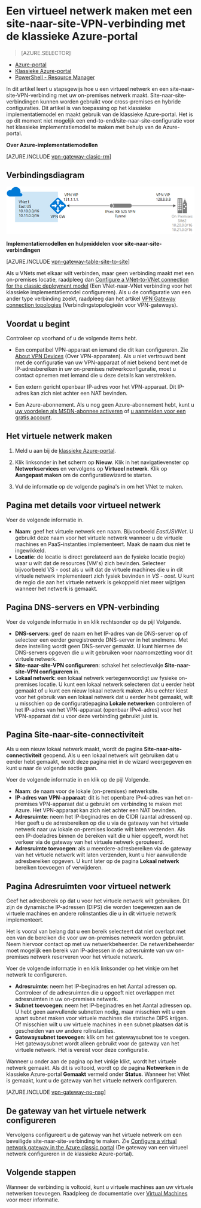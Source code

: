 <properties
   pageTitle="Een virtueel netwerk met een site-naar-site-VPN-gatewayverbinding maken met behulp van de klassieke Azure-portal| Microsoft Azure"
   description="Maak een VNet met een S2S-VPN-gatewayverbinding voor cross-premises en hybride configuraties met behulp van het klassieke implementatiemodel."
   services="vpn-gateway"
   documentationCenter=""
   authors="cherylmc"
   manager="carmonm"
   editor=""
   tags="azure-service-management"/>

<tags
   ms.service="vpn-gateway"
   ms.devlang="na"
   ms.topic="hero-article"
   ms.tgt_pltfrm="na"
   ms.workload="infrastructure-services"
   ms.date="08/09/2016"
   ms.author="cherylmc"/>

# Een virtueel netwerk maken met een site-naar-site-VPN-verbinding met de klassieke Azure-portal

> [AZURE.SELECTOR]
- [Azure-portal](vpn-gateway-howto-site-to-site-resource-manager-portal.md)
- [Klassieke Azure-portal](vpn-gateway-site-to-site-create.md)
- [PowerShell - Resource Manager](vpn-gateway-create-site-to-site-rm-powershell.md)


In dit artikel leert u stapsgewijs hoe u een virtueel netwerk en een site-naar-site-VPN-verbinding met uw on-premises netwerk maakt. Site-naar-site-verbindingen kunnen worden gebruikt voor cross-premises en hybride configuraties. Dit artikel is van toepassing op het klassieke implementatiemodel en maakt gebruik van de klassieke Azure-portal. Het is op dit moment niet mogelijk een end-to-end/site-naar-site-configuratie voor het klassieke implementatiemodel te maken met behulp van de Azure-portal.


**Over Azure-implementatiemodellen**

[AZURE.INCLUDE [vpn-gateway-clasic-rm](../../includes/vpn-gateway-classic-rm-include.md)] 

## Verbindingsdiagram
 
![Site-naar-site-diagram](./media/vpn-gateway-site-to-site-create/site2site.png "site-to-site")

**Implementatiemodellen en hulpmiddelen voor site-naar-site-verbindingen**

[AZURE.INCLUDE [vpn-gateway-table-site-to-site](../../includes/vpn-gateway-table-site-to-site-include.md)]

Als u VNets met elkaar wilt verbinden, maar geen verbinding maakt met een on-premises locatie, raadpleeg dan [Configure a VNet-to-VNet connection for the classic deployment model](virtual-networks-configure-vnet-to-vnet-connection.md) (Een VNet-naar-VNet verbinding voor het klassieke implementatiemodel configureren). Als u de configuratie van een ander type verbinding zoekt, raadpleeg dan het artikel [VPN Gateway connection topologies](vpn-gateway-topology.md) (Verbindingstopologieën voor VPN-gateways).

 
## Voordat u begint

Controleer op voorhand of u de volgende items hebt.

- Een compatibel VPN-apparaat en iemand die dit kan configureren. Zie [About VPN Devices](vpn-gateway-about-vpn-devices.md) (Over VPN-apparaten). Als u niet vertrouwd bent met de configuratie van uw VPN-apparaat of niet bekend bent met de IP-adresbereiken in uw on-premises netwerkconfiguratie, moet u contact opnemen met iemand die u deze details kan verstrekken.

-  Een extern gericht openbaar IP-adres voor het VPN-apparaat. Dit IP-adres kan zich niet achter een NAT bevinden.

- Een Azure-abonnement. Als u nog geen Azure-abonnement hebt, kunt u [uw voordelen als MSDN-abonnee activeren](https://azure.microsoft.com/pricing/member-offers/msdn-benefits-details/) of [u aanmelden voor een gratis account](https://azure.microsoft.com/pricing/free-trial/).


## Het virtuele netwerk maken

1. Meld u aan bij de [klassieke Azure-portal](https://manage.windowsazure.com/).

2. Klik linksonder in het scherm op **Nieuw**. Klik in het navigatievenster op **Netwerkservices** en vervolgens op **Virtueel netwerk**. Klik op **Aangepast maken** om de configuratiewizard te starten.

3. Vul de informatie op de volgende pagina's in om het VNet te maken.

## Pagina met details voor virtueel netwerk

Voer de volgende informatie in.

- **Naam**: geef het virtuele netwerk een naam. Bijvoorbeeld *EastUSVNet*. U gebruikt deze naam voor het virtuele netwerk wanneer u de virtuele machines en PaaS-instanties implementeert. Maak de naam dus niet te ingewikkeld.
- **Locatie**: de locatie is direct gerelateerd aan de fysieke locatie (regio) waar u wilt dat de resources (VM's) zich bevinden. Selecteer bijvoorbeeld VS - oost als u wilt dat de virtuele machines die u in dit virtuele netwerk implementeert zich fysiek bevinden in *VS - oost*. U kunt de regio die aan het virtuele netwerk is gekoppeld niet meer wijzigen wanneer het netwerk is gemaakt.

## Pagina DNS-servers en VPN-verbinding 

Voer de volgende informatie in en klik rechtsonder op de pijl Volgende.

- **DNS-servers**: geef de naam en het IP-adres van de DNS-server op of selecteer een eerder geregistreerde DNS-server in het snelmenu. Met deze instelling wordt geen DNS-server gemaakt. U kunt hiermee de DNS-servers opgeven die u wilt gebruiken voor naamomzetting voor dit virtuele netwerk.
- **Site-naar-site-VPN configureren**: schakel het selectievakje **Site-naar-site-VPN configureren** in.
- **Lokaal netwerk**: een lokaal netwerk vertegenwoordigt uw fysieke on-premises locatie. U kunt een lokaal netwerk selecteren dat u eerder hebt gemaakt of u kunt een nieuw lokaal netwerk maken. Als u echter kiest voor het gebruik van een lokaal netwerk dat u eerder hebt gemaakt, wilt u misschien op de configuratiepagina **Lokale netwerken** controleren of het IP-adres van het VPN-apparaat (openbaar IPv4-adres) voor het VPN-apparaat dat u voor deze verbinding gebruikt juist is.

## Pagina Site-naar-site-connectiviteit

Als u een nieuw lokaal netwerk maakt, wordt de pagina **Site-naar-site-connectiviteit** geopend. Als u een lokaal netwerk wilt gebruiken dat u eerder hebt gemaakt, wordt deze pagina niet in de wizard weergegeven en kunt u naar de volgende sectie gaan.

Voer de volgende informatie in en klik op de pijl Volgende.

-   **Naam**: de naam voor de lokale (on-premises) netwerksite.
-   **IP-adres van VPN-apparaat**: dit is het openbare IPv4-adres van het on-premises VPN-apparaat dat u gebruikt om verbinding te maken met Azure. Het VPN-apparaat kan zich niet achter een NAT bevinden.
-   **Adresruimte**: neem het IP-beginadres en de CIDR (aantal adressen) op. Hier geeft u de adresbereiken op die u via de gateway van het virtuele netwerk naar uw lokale on-premises locatie wilt laten verzenden. Als een IP-doeladres binnen de bereiken valt die u hier opgeeft, wordt het verkeer via de gateway van het virtuele netwerk gerouteerd.
-   **Adresruimte toevoegen**: als u meerdere-adresbereiken via de gateway van het virtuele netwerk wilt laten verzenden, kunt u hier aanvullende adresbereiken opgeven. U kunt later op de pagina **Lokaal netwerk** bereiken toevoegen of verwijderen.

## Pagina Adresruimten voor virtueel netwerk

Geef het adresbereik op dat u voor het virtuele netwerk wilt gebruiken. Dit zijn de dynamische IP-adressen (DIPS) die worden toegewezen aan de virtuele machines en andere rolinstanties die u in dit virtuele netwerk implementeert.

Het is vooral van belang dat u een bereik selecteert dat niet overlapt met een van de bereiken die voor uw on-premises netwerk worden gebruikt. Neem hiervoor contact op met uw netwerkbeheerder. De netwerkbeheerder moet mogelijk een bereik van IP-adressen in de adresruimte van uw on-premises netwerk reserveren voor het virtuele netwerk.

Voer de volgende informatie in en klik linksonder op het vinkje om het netwerk te configureren.

- **Adresruimte**: neem het IP-beginadres en het Aantal adressen op. Controleer of de adresruimten die u opgeeft niet overlappen met adresruimten in uw on-premises netwerk.
- **Subnet toevoegen**: neem het IP-beginadres en het Aantal adressen op. U hebt geen aanvullende subnetten nodig, maar misschien wilt u een apart subnet maken voor virtuele machines die statische DIPS krijgen. Of misschien wilt u uw virtuele machines in een subnet plaatsen dat is gescheiden van uw andere rolinstanties.
- **Gatewaysubnet toevoegen**: klik om het gatewaysubnet toe te voegen. Het gatewaysubnet wordt alleen gebruikt voor de gateway van het virtuele netwerk. Het is vereist voor deze configuratie.

Wanneer u onder aan de pagina op het vinkje klikt, wordt het virtuele netwerk gemaakt. Als dit is voltooid, wordt op de pagina **Netwerken** in de klassieke Azure-portal **Gemaakt** vermeld onder **Status**. Wanneer het VNet is gemaakt, kunt u de gateway van het virtuele netwerk configureren.

[AZURE.INCLUDE [vpn-gateway-no-nsg](../../includes/vpn-gateway-no-nsg-include.md)] 

## De gateway van het virtuele netwerk configureren

Vervolgens configureert u de gateway van het virtuele netwerk om een beveiligde site-naar-site-verbinding te maken. Zie [Configure a virtual network gateway in the Azure classic portal](vpn-gateway-configure-vpn-gateway-mp.md) (De gateway van een virtueel netwerk configureren in de klassieke Azure-portal).

## Volgende stappen

Wanneer de verbinding is voltooid, kunt u virtuele machines aan uw virtuele netwerken toevoegen. Raadpleeg de documentatie over [Virtual Machines](https://azure.microsoft.com/documentation/services/virtual-machines/) voor meer informatie.



<!--HONumber=ago16_HO4-->


